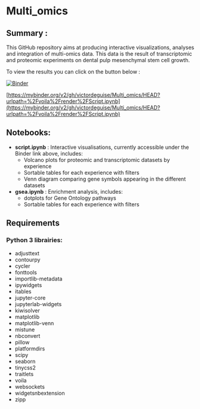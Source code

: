 # Multi_omics

## Summary :

This GitHub repository aims at producing interactive visualizations, analyses and integration of multi-omics data.
This data is the result of transcriptomic and proteomic experiments on dental pulp mesenchymal stem cell growth.

To view the results you can click on the button below :

[![Binder](https://mybinder.org/badge_logo.svg)](https://mybinder.org/v2/gh/victordeguise/Multi_omics/HEAD?urlpath=%2Fvoila%2Frender%2FScript.ipynb)

[https://mybinder.org/v2/gh/victordeguise/Multi_omics/HEAD?urlpath=%2Fvoila%2Frender%2FScript.ipynb](https://mybinder.org/v2/gh/victordeguise/Multi_omics/HEAD?urlpath=%2Fvoila%2Frender%2FScript.ipynb)


## Notebooks:
- **script.ipynb** : Interactive visualisations, currently accessible under the Binder link above, includes: 
  - Volcano plots for proteomic and transcriptomic datasets by experience
  - Sortable tables for each experience with filters
  - Venn diagram comparing gene symbols appearing in the different datasets
- **gsea.ipynb** : Enrichment analysis, includes:
  - dotplots for Gene Ontology pathways
  - Sortable tables for each experience with filters


## Requirements <a name="requirements.txt"></a>

### Python 3 librairies:

* adjusttext
* contourpy
* cycler
* fonttools
* importlib-metadata
* ipywidgets
* itables
* jupyter-core
* jupyterlab-widgets
* kiwisolver
* matplotlib
* matplotlib-venn
* mistune
* nbconvert
* pillow
* platformdirs
* scipy
* seaborn
* tinycss2
* traitlets
* voila
* websockets
* widgetsnbextension
* zipp
